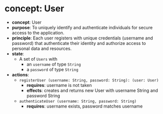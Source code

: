# concept: User
*   **concept**: User
*   **purpose**: To uniquely identify and authenticate individuals for secure access to the application.
*   **principle**: Each user registers with unique credentials (username and password) that authenticate their identity and authorize access to personal data and resources.
*   **state**:
    *   A set of `Users` with
        *   an `username` of type `String`
        *   a `password` of type `String`
*   **actions**:
    *   `registerUser (username: String, password: String): (user: User)`
        *   **requires**: username is not taken
        *   **effects**: creates and returns new User with username String and password String
    *   `authenticateUser (username: String, password: String)`
        *   **requires**: username exists, password matches username